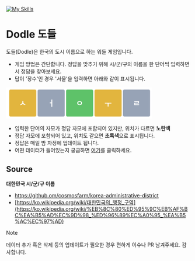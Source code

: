 [![My Skills](https://skillicons.dev/icons?i=js,react,vite,tailwind)](https://skillicons.dev)
# Dodle 도들

도들(Dodle)은 한국의 도시 이름으로 하는 워들 게임입니다.

- 게임 방법은 간단합니다. 정답을 맞추기 위해 시/군/구의 이름을 한 단어씩 입력하면서 정답을 찾아보세요.
- 답이 '장수'인 경우 '서울'을 입력하면 아래와 같이 표시됩니다.

<img src="src/assets/info.png" width="400"/>

- 입력한 단어의 자모가 정답 자모에 포함되어 있지만, 위치가 다르면 **노란색**
- 정답 자모에 포함되어 있고, 위치도 같으면 **초록색**으로 표시됩니다.
- 정답은 매일 밤 자정에 업데이트 됩니다.
- 어떤 데이터가 들어있는지 궁금하면 [여기](https://raw.githubusercontent.com/karpitony/dodle/main/src/assets/data.json)를 클릭하세요.

## Source
**대한민국 시/군/구 이름**
-  https://github.om/cosmosfarm/korea-administrative-district
- [https://ko.wikipedia.org/wiki/대한민국의_행정_구역](https://ko.wikipedia.org/wiki/%EB%8C%80%ED%95%9C%EB%AF%BC%EA%B5%AD%EC%9D%98_%ED%96%89%EC%A0%95_%EA%B5%AC%EC%97%AD)

> [!NOTE]
> 데이터 추가 혹은 삭제 등의 업데이트가 필요한 경우 편하게 이슈나 PR 남겨주세요. 감사합니다.

